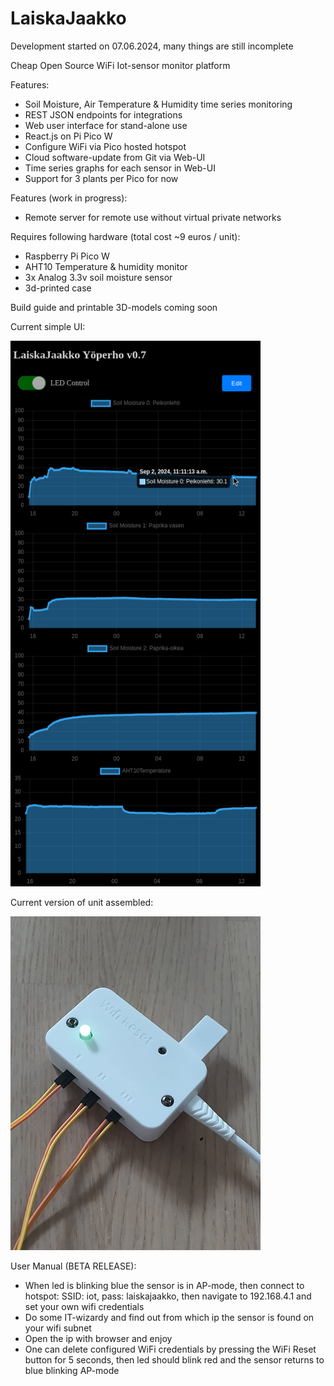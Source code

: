 # LaiskaJaakko

Development started on 07.06.2024, many things are still incomplete

Cheap Open Source WiFi Iot-sensor monitor platform

Features:
- Soil Moisture, Air Temperature & Humidity time series monitoring
- REST JSON endpoints for integrations
- Web user interface for stand-alone use
- React.js on Pi Pico W
- Configure WiFi via Pico hosted hotspot
- Cloud software-update from Git via Web-UI
- Time series graphs for each sensor in Web-UI
- Support for 3 plants per Pico for now

Features (work in progress):
- Remote server for remote use without virtual private networks

Requires following hardware (total cost ~9 euros / unit):
- Raspberry Pi Pico W
- AHT10 Temperature & humidity monitor
- 3x Analog 3.3v soil moisture sensor
- 3d-printed case

Build guide and printable 3D-models coming soon

Current simple UI:

<img src="https://github.com/snuarrow/LaiskaJaakko/blob/images-to-readme/media/ui-v2.png?raw=true" alt="Current UI" width="400"/>

Current version of unit assembled:

<img src="https://github.com/snuarrow/LaiskaJaakko/blob/images-to-readme/media/assembly-v3.jpeg?raw=true" alt="Current UI" width="400"/>


User Manual (BETA RELEASE):
- When led is blinking blue the sensor is in AP-mode, then connect to hotspot: SSID: iot, pass: laiskajaakko, then navigate to 192.168.4.1 and set your own wifi credentials
- Do some IT-wizardy and find out from which ip the sensor is found on your wifi subnet
- Open the ip with browser and enjoy
- One can delete configured WiFi credentials by pressing the WiFi Reset button for 5 seconds, then led should blink red and the sensor returns to blue blinking AP-mode
